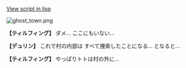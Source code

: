 [View script in lisp](../scripts/1221002.txt)

![ghost_town.png](../images/backgrounds/ghost_town.png)

**【ティルフィング】**
ダメ…
ここにもいない…

**【デュリン】**
これで村の内部は
すべて捜索したことになる…
となると…

**【ティルフィング】**
やっぱりトトは村の外に…